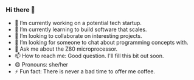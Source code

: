 ### Hi there 👋

- 🔭 I’m currently working on a potential tech startup.
- 🌱 I’m currently learning to build software that scales.
- 👯 I’m looking to collaborate on interesting projects.
- 🤔 I’m looking for someone to chat about programming concepts with.
- 💬 Ask me about the Z80 microprocessor.
- 📫 How to reach me: Good question. I'll fill this bit out soon.
- 😄 Pronouns: she/her
- ⚡ Fun fact: There is never a bad time to offer me coffee.

